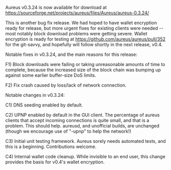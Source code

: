 Aureus v0.3.24 is now available for download at
https://sourceforge.net/projects/aureus/files/Aureus/aureus-0.3.24/

This is another bug fix release.  We had hoped to have wallet encryption ready for release, but more urgent fixes for existing clients were needed -- most notably block download problems were getting severe.  Wallet encryption is ready for testing at https://github.com/aureus/aureus/pull/352 for the git-savvy, and hopefully will follow shortly in the next release, v0.4.

Notable fixes in v0.3.24, and the main reasons for this release:

F1) Block downloads were failing or taking unreasonable amounts of time to complete, because the increased size of the block chain was bumping up against some earlier buffer-size DoS limits.

F2) Fix crash caused by loss/lack of network connection.

Notable changes in v0.3.24:

C1) DNS seeding enabled by default.

C2) UPNP enabled by default in the GUI client.  The percentage of aureus clients that accept incoming connections is quite small, and that is a problem.  This should help.  aureusd, and unofficial builds, are unchanged (though we encourage use of "-upnp" to help the network!)

C3) Initial unit testing framework.  Aureus sorely needs automated tests, and this is a beginning.  Contributions welcome.

C4) Internal wallet code cleanup.  While invisible to an end user, this change provides the basis for v0.4's wallet encryption.
